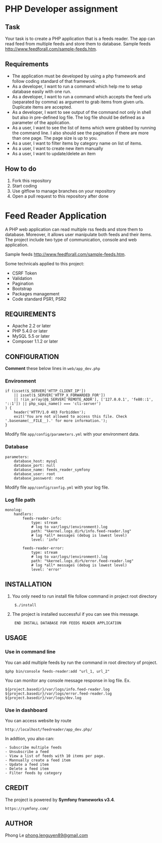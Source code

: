 # PHP Developer assignment

## Task

Your task is to create a PHP application that is a feeds reader. The app can read feed from multiple feeds and store them to database. Sample feeds http://www.feedforall.com/sample-feeds.htm.

## Requirements
- The application must be developed by using a php framework and follow coding standard of that framework.
- As a developer, I want to run a command which help me to setup database easily with one run.
- As a developer, I want to run a command which accepts the feed urls (separated by comma) as argument to grab items from given urls. Duplicate items are accepted.
- As a developer, I want to see output of the command not only in shell but also in pre-defined log file. The log file should be defined as a parameter of the application.
- As a user, I want to see the list of items which were grabbed by running the command line. I also should see the pagination if there are more than one page. The page size is up to you.
- As a user, I want to filter items by category name on list of items.
- As a user, I want to create new item manually
- As a user, I want to update/delete an item

## How to do
1. Fork this repository
2. Start coding
3. Use gitflow to manage branches on your repository
4. Open a pull request to this repository after done

# Feed Reader Application
A PHP web application can read multiple rss feeds and store them to database. Moreover, it allows user manipulate both feeds and their items. The project include two type of communication, console and web application.

Sample feeds http://www.feedforall.com/sample-feeds.htm. 

Some technicals applied to this project:
- CSRF Token
- Validation
- Pagination
- Bootstrap
- Packages management
- Code standard PSR1, PSR2

REQUIREMENTS
------------
- Apache 2.2 or later
- PHP 5.4.0 or later
- MySQL 5.5 or later
- Composer 1.1.2 or later

CONFIGURATION
-------------

**Comment** these below lines in `web/app_dev.php`
### Environment
    if (isset($_SERVER['HTTP_CLIENT_IP'])
        || isset($_SERVER['HTTP_X_FORWARDED_FOR'])
        || !(in_array(@$_SERVER['REMOTE_ADDR'], ['127.0.0.1', 'fe80::1', '::1']) || php_sapi_name() === 'cli-server')
    ) {
        header('HTTP/1.0 403 Forbidden');
        exit('You are not allowed to access this file. Check '.basename(__FILE__).' for more information.');
    }

Modify file `app/config/parameters.yml` with your environment data.
### Database

    parameters:
        database_host: mysql
        database_port: null
        database_name: feeds_reader_symfony
        database_user: root
        database_password: root

Modify file `app/config/config.yml` with your log file.
### Log file path

    monolog:
        handlers:
            feeds-reader-info:
                type: stream
                # log to var/logs/(environment).log
                path: "%kernel.logs_dir%/info.feed-reader.log"
                # log *all* messages (debug is lowest level)
                level: 'info'
    
            feeds-reader-error:
                type: stream
                # log to var/logs/(environment).log
                path: "%kernel.logs_dir%/error.feed-reader.log"
                # log *all* messages (debug is lowest level)
                level: 'error'

INSTALLATION
------------
1. You only need to run install file follow command in project root directory

        $./install

3. The project is installed successful if you can see this message.

        END INSTALL DATABASE FOR FEEDS READER APPLICATION

USAGE
-----
### Use in command line

You can add multiple feeds by run the command in root directory of project.

    $php bin/console feeds-reader:add "url_1, url_2"

You can monitor any console message response in log file. Ex.

    ${project.basedir}/var/logs/info.feed-reader.log
    ${project.basedir}/var/logs/error.feed-reader.log
    ${project.basedir}/var/logs/dev.log
    
### Use in dashboard

You can access website by route

    http://localhost/feedreader/app_dev.php/

In addtion, you also can:

    - Subscribe multiple feeds
    - Unsubscribe a feed
    - View a list of feeds with 10 items per page.
    - Mannually create a feed item
    - Update a feed item
    - Delete a feed item
    - Filter feeds by category

CREDIT
------
The project is powered by **Symfony frameworks v3.4**.

    https://symfony.com/

AUTHOR
------
Phong Le phong.lenguyen89@gmail.com

